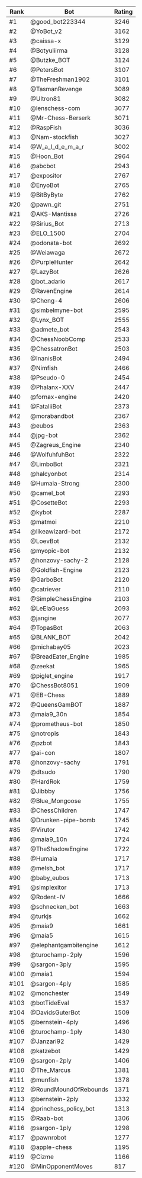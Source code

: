 Rank|Bot|Rating
---|---|---
#1|@good_bot223344|3246
#2|@YoBot_v2|3162
#3|@caissa-x|3129
#4|@Botyuliirma|3128
#5|@Butzke_BOT|3124
#6|@PetersBot|3107
#7|@TheFreshman1902|3101
#8|@TasmanRevenge|3089
#9|@Ultron81|3082
#10|@lenschess-com|3077
#11|@Mr-Chess-Berserk|3071
#12|@RaspFish|3036
#13|@Nam-stockfish|3027
#14|@W_a_l_d_e_m_a_r|3002
#15|@Hoon_Bot|2964
#16|@abcbot|2943
#17|@expositor|2767
#18|@EnyoBot|2765
#19|@BitByByte|2762
#20|@pawn_git|2751
#21|@AKS-Mantissa|2726
#22|@Sirius_Bot|2713
#23|@ELO_1500|2704
#24|@odonata-bot|2692
#25|@Weiawaga|2672
#26|@PurpleHunter|2642
#27|@LazyBot|2626
#28|@bot_adario|2617
#29|@RavenEngine|2614
#30|@Cheng-4|2606
#31|@simbelmyne-bot|2595
#32|@Lynx_BOT|2555
#33|@admete_bot|2543
#34|@ChessNoobComp|2533
#35|@ChessatronBot|2503
#36|@InanisBot|2494
#37|@Nimfish|2466
#38|@Pseudo-0|2454
#39|@Phalanx-XXV|2447
#40|@fornax-engine|2420
#41|@FataliiBot|2373
#42|@morabandbot|2367
#43|@eubos|2363
#44|@jpg-bot|2362
#45|@Zagreus_Engine|2340
#46|@WolfuhfuhBot|2322
#47|@LimboBot|2321
#48|@halcyonbot|2314
#49|@Humaia-Strong|2300
#50|@camel_bot|2293
#51|@CosetteBot|2293
#52|@kybot|2287
#53|@matmoi|2210
#54|@likeawizard-bot|2172
#55|@LoevBot|2132
#56|@myopic-bot|2132
#57|@honzovy-sachy-2|2128
#58|@Goldfish-Engine|2123
#59|@GarboBot|2120
#60|@catriever|2110
#61|@SimpleChessEngine|2103
#62|@LeElaGuess|2093
#63|@jangine|2077
#64|@TopasBot|2063
#65|@BLANK_BOT|2042
#66|@michabay05|2023
#67|@BreadEater_Engine|1985
#68|@zeekat|1965
#69|@piglet_engine|1917
#70|@ChessBot8051|1909
#71|@EB-Chess|1889
#72|@QueensGamBOT|1887
#73|@maia9_30n|1854
#74|@prometheus-bot|1850
#75|@notropis|1843
#76|@pzbot|1843
#77|@ai-con|1807
#78|@honzovy-sachy|1791
#79|@dtsudo|1790
#80|@HardRok|1759
#81|@Jibbby|1756
#82|@Blue_Mongoose|1755
#83|@ChessChildren|1747
#84|@Drunken-pipe-bomb|1745
#85|@Virutor|1742
#86|@maia9_10n|1724
#87|@TheShadowEngine|1722
#88|@Humaia|1717
#89|@melsh_bot|1717
#90|@baby_eubos|1713
#91|@simplexitor|1713
#92|@Rodent-IV|1666
#93|@schnecken_bot|1663
#94|@turkjs|1662
#95|@maia9|1661
#96|@maia5|1615
#97|@elephantgambitengine|1612
#98|@turochamp-2ply|1596
#99|@sargon-3ply|1595
#100|@maia1|1594
#101|@sargon-4ply|1585
#102|@monchester|1549
#103|@botTideEval|1537
#104|@DavidsGuterBot|1509
#105|@bernstein-4ply|1496
#106|@turochamp-1ply|1430
#107|@Janzari92|1429
#108|@katzebot|1429
#109|@sargon-2ply|1406
#110|@The_Marcus|1381
#111|@munfish|1378
#112|@RoundMoundOfRebounds|1371
#113|@bernstein-2ply|1332
#114|@princhess_policy_bot|1313
#115|@Raab-bot|1306
#116|@sargon-1ply|1298
#117|@pawnrobot|1277
#118|@apple-chess|1195
#119|@Cizme|1166
#120|@MinOpponentMoves|817
